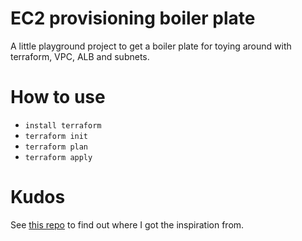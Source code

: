 EC2 provisioning boiler plate
===

A little playground project to get a boiler plate for toying around with
terraform, VPC, ALB and subnets.

# How to use

- `install terraform`
- `terraform init`
- `terraform plan`
- `terraform apply`

# Kudos

See [this repo](https://github.com/benoutram/terraform-aws-vpc-example) to find
out where I got the inspiration from.

